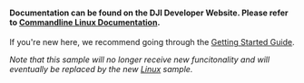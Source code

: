 #### Documentation can be found on the DJI Developer Website. Please refer to [Commandline Linux Documentation](https://developer.dji.com/onboard-sdk/documentation/github-platform-docs/commandline/README.html).

If you're new here, we recommend going through the [Getting Started Guide](https://developer.dji.com/onboard-sdk/documentation/quick-start/index.html).

*Note that this sample will no longer receive new funcitonality and will eventually be replaced by the new [Linux](../Linux/) sample.*